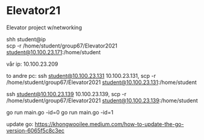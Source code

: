 # Elevator21
Elevator project w/networking

 shh student@ip   
 scp -r /home/student/group67/Elevator2021 student@10.100.23.171:/home/student
 
 vår ip: 10.100.23.209

to andre pc: 
ssh student@10.100.23.131
10.100.23.131, scp -r /home/student/group67/Elevator2021 student@10.100.23.131:/home/student

ssh student@10.100.23.139
10.100.23.139, scp -r /home/student/group67/Elevator2021 student@10.100.23.139:/home/student 

go run main.go -id=0
go run main.go -id=1


update go: https://khongwooilee.medium.com/how-to-update-the-go-version-6065f5c8c3ec
